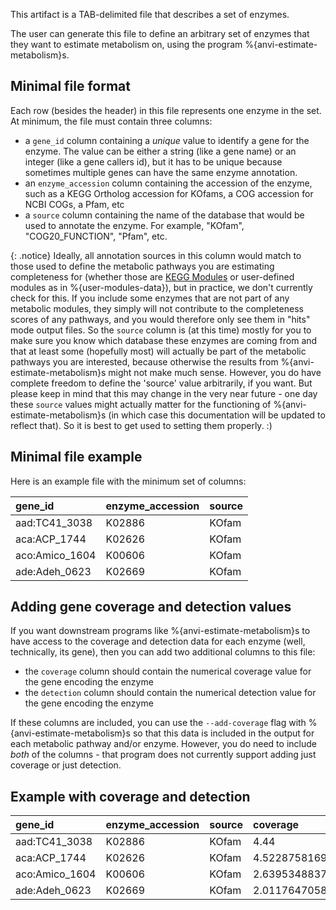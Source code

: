 This artifact is a TAB-delimited file that describes a set of enzymes.

The user can generate this file to define an arbitrary set of enzymes that they want to estimate metabolism on, using the program %{anvi-estimate-metabolism}s.


## Minimal file format

Each row (besides the header) in this file represents one enzyme in the set. At minimum, the file must contain three columns:
- a `gene_id` column containing a _unique_ value to identify a gene for the enzyme. The value can be either a string (like a gene name) or an integer (like a gene callers id), but it has to be unique because sometimes multiple genes can have the same enzyme annotation.
- an `enzyme_accession` column containing the accession of the enzyme, such as a KEGG Ortholog accession for KOfams, a COG accession for NCBI COGs, a Pfam, etc
- a `source` column containing the name of the database that would be used to annotate the enzyme. For example, "KOfam", "COG20_FUNCTION", "Pfam", etc.

{: .notice}
Ideally, all annotation sources in this column would match to those used to define the metabolic pathways you are estimating completeness for (whether those are [KEGG Modules](https://www.genome.jp/kegg/module.html) or user-defined modules as in %{user-modules-data}), but in practice, we don't currently check for this. If you include some enzymes that are not part of any metabolic modules, they simply will not contribute to the completeness scores of any pathways, and you would therefore only see them in "hits" mode output files.
So the `source` column is (at this time) mostly for you to make sure you know which database these enzymes are coming from and that at least some (hopefully most) will actually be part of the metabolic pathways you are interested, because otherwise the results from %{anvi-estimate-metabolism}s might not make much sense. However, you do have complete freedom to define the 'source' value arbitrarily, if you want. But please keep in mind that this may change in the very near future - one day these `source` values might actually matter for the functioning of %{anvi-estimate-metabolism}s (in which case this documentation will be updated to reflect that). So it is best to get used to setting them properly. :)

## Minimal file example

Here is an example file with the minimum set of columns:

|**gene_id**|**enzyme_accession**|**source**|
|:--|:--|:--|
|aad:TC41_3038|K02886|KOfam|
|aca:ACP_1744|K02626|KOfam|
|aco:Amico_1604|K00606|KOfam|
|ade:Adeh_0623|K02669|KOfam|

## Adding gene coverage and detection values

If you want downstream programs like %{anvi-estimate-metabolism}s to have access to the coverage and detection data for each enzyme (well, technically, its gene), then you can add two additional columns to this file:
- the  `coverage` column should contain the numerical coverage value for the gene encoding the enzyme
- the `detection` column should contain the numerical detection value for the gene encoding the enzyme

If these columns are included, you can use the `--add-coverage` flag with %{anvi-estimate-metabolism}s so that this data is included in the output for each metabolic pathway and/or enzyme. However, you do need to include _both_ of the columns - that program does not currently support adding just coverage or just detection.

## Example with coverage and detection

|**gene_id**|**enzyme_accession**|**source**|**coverage**|**detection**|
|:--|:--|:--|:--|:--|
|aad:TC41_3038|K02886|KOfam|4.44|0.7862318840579711|
|aca:ACP_1744|K02626|KOfam|4.522875816993464|0.7790055248618785|
|aco:Amico_1604|K00606|KOfam|2.63953488372093|0.8063380281690141|
|ade:Adeh_0623|K02669|KOfam|2.011764705882353|0.6639344262295082|

